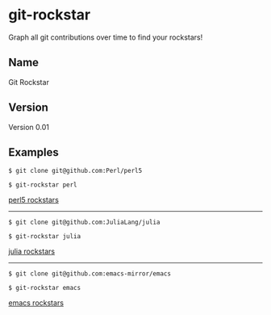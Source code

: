 git-rockstar
==================

Graph all git contributions over time to find your rockstars!

Name
-----
Git Rockstar

Version
---------
Version 0.01

Examples
-----------

    $ git clone git@github.com:Perl/perl5

    $ git-rockstar perl

[perl5 rockstars](https://github.com/xxfelixxx/git-rockstar/blob/master/images/perl5_rockstar.svg)

-----------

    $ git clone git@github.com:JuliaLang/julia

    $ git-rockstar julia

[julia rockstars](https://github.com/xxfelixxx/git-rockstar/blob/master/images/julia_rockstar.svg)

-----------

    $ git clone git@github.com:emacs-mirror/emacs

    $ git-rockstar emacs

[emacs rockstars](https://github.com/xxfelixxx/git-rockstar/blob/master/images/emacs_rockstar.svg)


